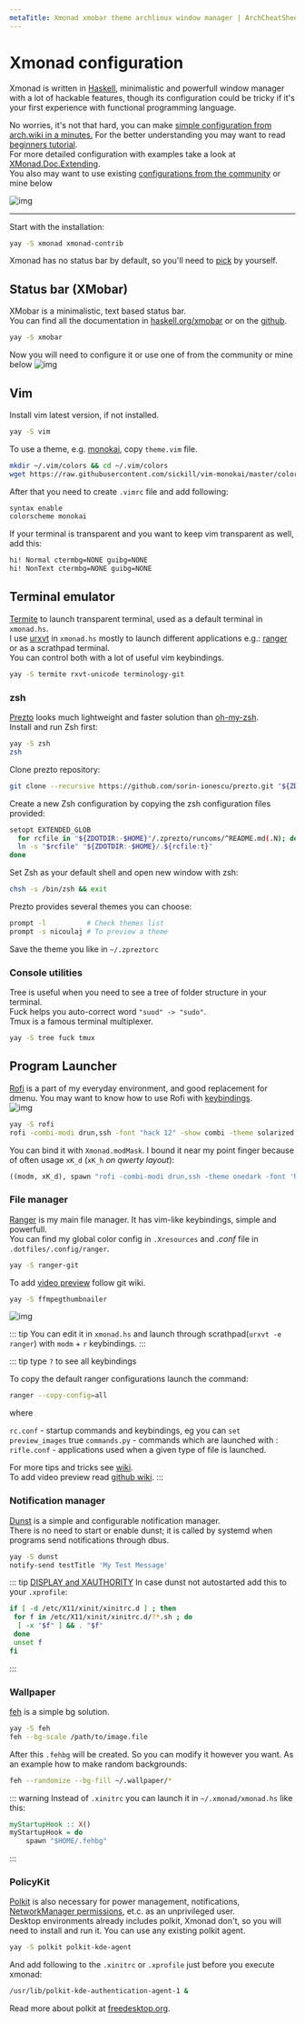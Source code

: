 ```yaml
---
metaTitle: Xmonad xmobar theme archlinux window manager | ArchCheatSheet
---
```


# Xmonad configuration
<a id="xmonad-configuration"></a>
Xmonad is written in [Haskell](https://wiki.archlinux.org/index.php/Haskell), minimalistic and powerfull window manager with a lot of hackable features, though its configuration could be tricky if it's your first experience with functional programming language.   

No worries, it's not that hard, you can make [simple configuration from arch.wiki in a minutes.](https://wiki.archlinux.org/index.php/Xmonad#Configuration) For the better understanding you may want to read [beginners tutorial](http://beginners-guide-to-xmonad.readthedocs.io/index.html).   
For more detailed configuration with examples take a look at [XMonad.Doc.Extending](https://hackage.haskell.org/package/xmonad-contrib-0.15/docs/XMonad-Doc-Extending.html#g:8).   
You also may want to use existing [configurations from the community](https://wiki.haskell.org/Xmonad/Config_archive) or mine below   

![img](/images/layouts.gif ".dotfiles/.xmonad/xmonad.hs")

---

Start with the installation:
```sh
yay -S xmonad xmonad-contrib
```
Xmonad has no status bar by default, so you'll need to [pick](#status-bar-xmobar) by yourself.


## Status bar (XMobar)
<a id="status-bar-xmobar"></a>
XMobar is a minimalistic, text based status bar.   
You can find all the documentation in [haskell.org/xmobar](https://archives.haskell.org/projects.haskell.org/xmobar/#system-monitor-plugins) or on the [github](https://github.com/jaor/xmobar).   
```sh
yay -S xmobar
```
Now you will need to configure it or use one of from the community or mine below
![img](/images/xmobar.gif ".dotfiles/.config/xmobar/xmobarrc")

## Vim
<a id="vim"></a>
Install vim latest version, if not installed.
```sh
yay -S vim
```
To use a theme, e.g. [monokai](https://github.com/sickill/vim-monokai), copy `theme.vim` file.
```sh
mkdir ~/.vim/colors && cd ~/.vim/colors
wget https://raw.githubusercontent.com/sickill/vim-monokai/master/colors/monokai.vim
```
After that you need to create `.vimrc` file and add following:
```sh
syntax enable
colorscheme monokai
```
If your terminal is transparent and you want to keep vim transparent as well, add this:
```sh
hi! Normal ctermbg=NONE guibg=NONE
hi! NonText ctermbg=NONE guibg=NONE
```
## Terminal emulator
<a id="terminal-emulator"></a>
[Termite](https://wiki.archlinux.org/index.php/Termite) to launch transparent terminal, used as a default terminal in `xmonad.hs`.   
I use [urxvt](https://wiki.archlinux.org/index.php/Rxvt-unicode) in `xmonad.hs` mostly to launch different applications e.g.: [ranger](#file-manager) or as a scrathpad terminal.   
You can control both with a lot of useful vim keybindings.
```sh
yay -S termite rxvt-unicode terminology-git
```

### zsh
[Prezto](https://github.com/sorin-ionescu/prezto) looks much lightweight and faster solution than [oh-my-zsh](https://github.com/robbyrussell/oh-my-zsh).   
Install and run Zsh first:
```sh
yay -S zsh
zsh
```
Clone prezto repository:
```sh
git clone --recursive https://github.com/sorin-ionescu/prezto.git "${ZDOTDIR:-$HOME}/.zprezto"
```
Create a new Zsh configuration by copying the zsh configuration files provided:
```sh
setopt EXTENDED_GLOB
  for rcfile in "${ZDOTDIR:-$HOME}"/.zprezto/runcoms/^README.md(.N); do
  ln -s "$rcfile" "${ZDOTDIR:-$HOME}/.${rcfile:t}"
done
```
Set Zsh as your default shell and open new window with zsh:
```sh
chsh -s /bin/zsh && exit
```
Prezto provides several themes you can choose:
```sh
prompt -l          # Check themes list
prompt -s nicoulaj # To preview a theme
```
Save the theme you like in `~/.zpreztorc`

### Console utilities
Tree is useful when you need to see a tree of folder structure in your terminal.   
Fuck helps you auto-correct word `"suod" -> "sudo"`.   
Tmux is a famous terminal multiplexer.
```sh
yay -S tree fuck tmux
```

## Program Launcher
<a id="program-launcher"></a>
[Rofi](https://wiki.archlinux.org/index.php/Rofi) is a part of my everyday environment, and good replacement for dmenu.
You may want to know how to use Rofi with [keybindings](https://github.com/DaveDavenport/rofi/tree/f41d946e337d7a3f51bf42cd9c4bf1ecc9fd826b#keybindings).   
![img](/images/rofi.gif)

```sh
yay -S rofi
rofi -combi-modi drun,ssh -font "hack 12" -show combi -theme solarized # -theme onemon
```
You can bind it with `Xmonad.modMask`. I bound it near my point finger because of often usage `xK_d` (`xK_h` *on qwerty layout*):

```haskell
((modm, xK_d), spawn "rofi -combi-modi drun,ssh -theme onedark -font 'hack 12' -show combi")
```



### File manager
<a id="file-manager"></a>
[Ranger](https://wiki.archlinux.org/index.php/ranger) is my main file manager. It has vim-like keybindings, simple and powerfull.   
You can find my global color config in `.Xresources` and *.conf* file in `.dotfiles/.config/ranger`.

```sh
yay -S ranger-git
```
To add [video preview](https://github.com/ranger/ranger/wiki/Video-Previews) follow git wiki.
```sh
yay -S ffmpegthumbnailer
```
![img](/images/ranger.gif)

::: tip
You can edit it in `xmonad.hs` and launch through scrathpad(`urxvt -e ranger`) with `modm` + `r` keybindings.
:::

::: tip
type `?` to see all keybindings

To copy the default ranger configurations launch the command:

```sh
ranger --copy-config=all
```
where

`rc.conf`     - startup commands and keybindings, eg you can `set preview_images` true
`commands.py` - commands which are launched with :
`rifle.conf`  - applications used when a given type of file is launched.

For more tips and tricks see [wiki](https://wiki.archlinux.org/index.php/ranger#Tips_and_tricks).   
To add video preview read [github wiki](https://github.com/ranger/ranger/wiki/Video-Previews).
:::



### Notification manager
<a id="notification-manager"></a>
[Dunst](https://wiki.archlinux.org/index.php/Dunst) is a simple and configurable notification manager.   
There is no need to start or enable dunst; it is called by systemd when programs send notifications through dbus. 
```sh
yay -S dunst
notify-send testTitle 'My Test Message'
```

::: tip
[DISPLAY and XAUTHORITY](https://wiki.archlinux.org/index.php/Systemd/User#DISPLAY_and_XAUTHORITY)
In case dunst not autostarted add this to your `.xprofile`:
```sh
if [ -d /etc/X11/xinit/xinitrc.d ] ; then
 for f in /etc/X11/xinit/xinitrc.d/?*.sh ; do
  [ -x "$f" ] && . "$f"
 done
 unset f
fi
```
:::

### Wallpaper
<a id="wallpaper"></a>
[feh](https://wiki.archlinux.org/index.php/Feh) is a simple bg solution.

```sh
yay -S feh
feh --bg-scale /path/to/image.file
```
After this `.fehbg` will be created. So you can modify it however you want. As an example how to make random backgrounds:
```sh
feh --randomize --bg-fill ~/.wallpaper/*
```

::: warning
Instead of `.xinitrc` you can launch it in `~/.xmonad/xmonad.hs` like this:
```haskell
myStartupHook :: X()
myStartupHook = do
    spawn "$HOME/.fehbg"
```
:::


### PolicyKit
<a id="policykit"></a>
[Polkit](https://wiki.archlinux.org/index.php/Systemd#ACPI_power_management) is also necessary for power management, notifications, [NetworkManager permissions](https://wiki.archlinux.org/index.php/Networkmanager#Set_up_PolicyKit_permissions), et.c. as an unprivileged user.   
Desktop environments already includes polkit, Xmonad don't, so you will need to install and run it. You can use any existing polkit agent.

```sh
yay -S polkit polkit-kde-agent 
```
And add following to the `.xinitrc` or `.xprofile` just before you execute xmonad:

```sh
/usr/lib/polkit-kde-authentication-agent-1 &
```
Read more about polkit at [freedesktop.org](https://www.freedesktop.org/software/polkit/docs/latest/polkit.8.html).

